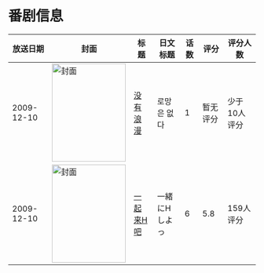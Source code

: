 # 番剧信息

|放送日期|封面|标题|日文标题|话数|评分|评分人数|
|---|---|---|---|---|---|---|
|2009-12-10|<img src="https://lain.bgm.tv/pic/cover/c/ad/50/390689_iB42r.jpg" alt="封面" style="width:150px;height:200px;object-fit:cover;">|[没有浪漫](https://bangumi.tv/subject/390689)|로망은 없다|1|暂无评分|少于10人评分|
|2009-12-10|<img src="https://bangumi.tv/img/no_icon_subject.png" alt="封面" style="width:150px;height:200px;object-fit:cover;">|[一起来H吧](https://bangumi.tv/subject/61444)|一緒にHしよっ|6|5.8|159人评分|
